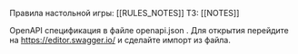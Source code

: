 Правила настольной игры: [[RULES_NOTES]]
ТЗ: [[NOTES]]

OpenAPI спецификация в файле openapi.json .
Для открытия перейдите на https://editor.swagger.io/ и сделайте импорт из файла.